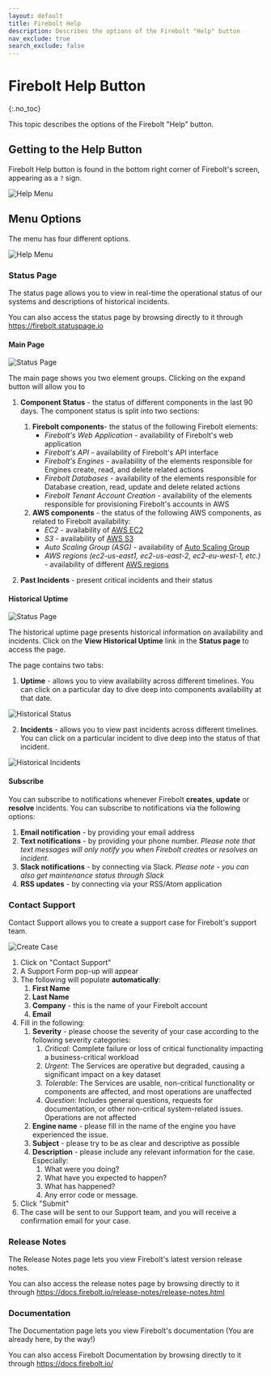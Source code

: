 ```yaml
---
layout: default
title: Firebolt Help
description: Describes the options of the Firebolt "Help" button
nav_exclude: true
search_exclude: false
---
```


# Firebolt Help Button
{:.no_toc}

This topic describes the options of the Firebolt "Help" button.

## Getting to the Help Button
Firebolt Help button is found in the bottom right corner of Firebolt's screen, appearing as a ```?``` sign.

![Help Menu](../assets/images/getting_to_help.png)

## Menu Options

The menu has four different options. 


![Help Menu](../assets/images/help_menu.png)


### Status Page
The status page allows you to view in real-time the operational status of our systems and descriptions of historical incidents. 

You can also access the status page by browsing directly to it through https://firebolt.statuspage.io

#### Main Page

![Status Page](../assets/images/status_page.png)

The main page shows you two element groups. Clicking on the expand button will allow you to 
1. **Component Status** - the status of different components in the last 90 days. The component status is split into two sections:
    1. **Firebolt components**- the status of the following Firebolt elements:
        * *Firebolt's Web Application* - availability of Firebolt's web application 
        * *Firebolt's API*  - availability of Firebolt's API interface
        * *Firebolt's Engines* - availability of the elements responsible for Engines create, read, and delete related actions
        * *Firebolt Databases* - availability of the elements responsible for Database creation, read, update and delete related actions
        * *Firebolt Tenant Account Creation* - availability of the elements responsible for provisioning Firebolt's accounts in AWS
    2. **AWS components** - the status of the following AWS components, as related to Firebolt availability:
        * *EC2* - availability of [AWS EC2](https://docs.aws.amazon.com/AWSEC2/latest/UserGuide/concepts.html)  
        * *S3* - availability of [AWS S3](https://docs.aws.amazon.com/AmazonS3/latest/userguide/Welcome.html)
        * *Auto Scaling Group (ASG)* - availability of [Auto Scaling Group](https://docs.aws.amazon.com/autoscaling/ec2/userguide/auto-scaling-groups.html)
        * *AWS regions (ec2-us-east1, ec2-us-east-2, ec2-eu-west-1, etc.)* - availability of different [AWS regions](https://docs.aws.amazon.com/AWSEC2/latest/UserGuide/using-regions-availability-zones.html)

2. **Past Incidents** - present critical incidents and their status

#### Historical Uptime

![Status Page](../assets/images/status_page_click.png)

The historical uptime page presents historical information on availability and incidents. Click on the **View Historical Uptime** link in the **Status page** to access the page. 

The page contains two tabs:
1. **Uptime** - allows you to view availability across different timelines. You can click on a particular day to dive deep into components availability at that date. 

![Historical Status](../assets/images/historical_status.png)

2. **Incidents** - allows you to view past incidents across different timelines. You can click on a particular incident to dive deep into the status of that incident.

![Historical Incidents](../assets/images/historical_incidents.png)


#### Subscribe
You can subscribe to notifications whenever Firebolt **creates**, **update** or **resolve** incidents. You can subscribe to notifications via the following options:
1. **Email notification** - by providing your email address
2. **Text notifications** - by providing your phone number. 
*Please note that text messages will only notify you when Firebolt creates or resolves an incident.*
3. **Slack notifications** - by connecting via Slack.
*Please note - you can also get maintenance status through Slack* 
4. **RSS updates** - by connecting via your RSS/Atom application

### Contact Support
Contact Support allows you to create a support case for Firebolt's support team.

![Create Case](../assets/images/create_support_case.png)

1. Click on "Contact Support"
2. A Support Form pop-up will appear
3. The following will populate **automatically**:
    1. **First Name**
    2. **Last Name**
    3. **Company** - this is the name of your Firebolt account
    4. **Email**
4. Fill in the following:
    1. **Severity** - please choose the severity of your case according to the following severity categories:
        1. *Critical*: Complete failure or loss of critical functionality impacting a business-critical workload
        2. *Urgent*: The Services are operative but degraded, causing a significant impact on a key dataset
        3. *Tolerable*: The Services are usable, non-critical functionality or components are affected, and most operations are unaffected
        4. *Question*: Includes general questions, requests for documentation, or other non-critical system-related issues. Operations are not affected
    2. **Engine name** - please fill in the name of the engine you have experienced the issue. 
    3. **Subject** - please try to be as clear and descriptive as possible
    4. **Description** - please include any relevant information for the case. Especially:
        1. What were you doing?
        2. What have you expected to happen?
        3. What has happened?
        4. Any error code or message. 
5. Click "Submit"
6. The case will be sent to our Support team, and you will receive a confirmation email for your case. 

### Release Notes
The Release Notes page lets you view Firebolt's latest version release notes.

You can also access the release notes page by browsing directly to it through https://docs.firebolt.io/release-notes/release-notes.html

### Documentation
The Documentation page lets you view Firebolt's documentation (You are already here, by the way!)

You can also access Firebolt Documentation by browsing directly to it through https://docs.firebolt.io/ 